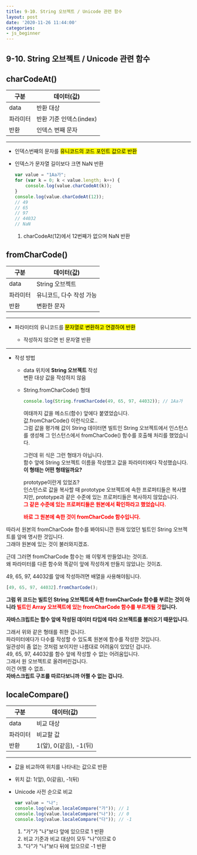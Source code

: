 ```yaml
---
title: 9-10. String 오브젝트 / Unicode 관련 함수
layout: post
date: '2020-11-26 11:44:00'
categories:
- js_beginner
---
```


## 9-10. String 오브젝트 / Unicode 관련 함수

## charCodeAt()

|구분|데이터(값)|
|---|---------|
|data|반환 대상|
|파라미터|반환 기준 인덱스(index)|
|반환|인덱스 번째 문자|

---

* 인덱스번째의 문자를 <mark>유니코드의 코드 포인트 값으로 반환</mark>
* 인덱스가 문자열 길이보다 크면 NaN 반환

    ```javascript
    var value = "1Aa가";
    for (var k = 0; k < value.length; k++) {
        console.log(value.charCodeAt(k));
    }
    console.log(value.charCodeAt(12));
    // 49
    // 65
    // 97
    // 44032
    // NaN
    ```
    
    1. charCodeAt(12)에서 12번째가 없으며 NaN 반환

## fromCharCode()

|구분|데이터(값)|
|---|---------|
|data|String 오브젝트|
|파라미터|유니코드, 다수 작성 가능|
|반환|변환한 문자|

---

* 파라미터의 유니코드를 <mark>문자열로 변환하고 연결하여 반환</mark>
    
    * 작성하지 않으면 빈 문자열 반환
    
---

* 작성 방법

    * data 위치에 **<span style="coloer:red">String 오브젝트</span>** 작성  
      변환 대상 값을 작성하지 않음
    * String.fromCharCode() 형태
    
        ```javascript
        console.log(String.fromCharCode(49, 65, 97, 44032)); // 1Aa가
        ```
      
      여태까지 값을 메소드(함수) 앞에다 붙였었습니다.  
      값.fromCharCode() 이런식으로..  
      그럼 값을 평가해 값이 String 데이터면 빌트인 String 오브젝트에서 인스턴스를 생성해 그 인스턴스에서 fromCharCode() 함수를 호출해 처리를 했었습니다.  
      
      그런데 위 식은 그런 형태가 아닙니다.  
      함수 앞에 String 오브젝트 이름을 작성했고 값을 파라미터에다 작성했습니다.  
      **이 형태는 어떤 형태일까요?**  
      
      prototype이란게 있었죠?  
      인스턴스로 값을 복사할 때 prototype 오브젝트에 속한 프로퍼티들은 복사했지만, prototype과 같은 수준에 있는 프로퍼티들은 복사하지 않았습니다.  
      **<span style="color:red">그 같은 수준에 있는 프로퍼티들은 원본에서 확인하라고 했었습니다.</span>**
      
      **<span style="color:red">바로 그 원본에 속한 것이 fromCharCode 함수입니다.</span>**
      
따라서 원본의 fromCharCode 함수를 봐야되니깐 원래 있었던 빌트인 String 오브젝트를 앞에 명시한 것입니다.  
그래야 원본에 있는 것이 불러와지겠죠.

근데 그러면 fromCharCode 함수는 왜 이렇게 만들었냐는 것이죠.  
왜 파라미터를 다른 함수와 똑같이 앞에 작성하게 만들지 않았냐는 것이죠.  

49, 65, 97, 44032를 앞에 작성하려면 배열을 사용해야됩니다.

```javascript
[49, 65, 97, 44032].fromCharCode();
```

**그럼 위 코드는 빌트인 String 오브젝트에 속한 fromCharCode 함수를 부르는 것이 아니라 <span style="color:red">빌트인 Array 오브젝트에 있는 fromCharCode 함수를 부르게될 것</span>입니다.**
  
**자바스크립트는 함수 앞에 작성된 데이터 타입에 따라 오브젝트를 불러오기 때문입니다.**
  
그래서 위와 같은 형태를 취한 겁니다.  
파라미터에다가 다수를 작성할 수 있도록 원본에 함수를 작성한 것입니다.  
일관성이 좀 없는 것처럼 보이지만 나름대로 어려움이 있었던 겁니다.  
49, 65, 97, 44032를 함수 앞에 작성할 수 없는 어려움입니다.  
그래서 원 오브젝트로 올려버린겁니다.  
이건 어쩔 수 없죠.  
**자바스크립트 구조를 따르다보니까 어쩔 수 없는 겁니다.**

## localeCompare()

|구분|데이터(값)|
|---|---------|
|data|비교 대상|
|파라미터|비교할 값|
|반환|1(앞), 0(같음), -1(뒤)|

---

* 값을 비교하여 위치를 나타내는 값으로 반환
* 위치 값: 1(앞), 0(같음), -1(뒤)
* Unicode 사전 순으로 비교

    ```javascript
    var value = "나";
    console.log(value.localeCompare("가")); // 1
    console.log(value.localeCompare("나")); // 0
    console.log(value.localeCompare("다")); // -1
    ```
    
    1. "가"가 "나"보다 앞에 있으므로 1 반환
    2. 비교 기준과 비교 대상이 모두 "나"이므로 0
    3. "다"가 "나"보다 뒤에 있으므로 -1 반환